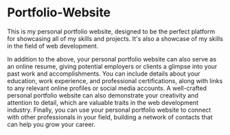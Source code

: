 # Portfolio-Website
This is my personal portfolio website, designed to be the perfect platform for showcasing all of my skills and projects. It's also a showcase of my skills in the field of web development.

In addition to the above, your personal portfolio website can also serve as an online resume, giving potential employers or clients a glimpse into your past work and accomplishments. You can include details about your education, work experience, and professional certifications, along with links to any relevant online profiles or social media accounts. A well-crafted personal portfolio website can also demonstrate your creativity and attention to detail, which are valuable traits in the web development industry. Finally, you can use your personal portfolio website to connect with other professionals in your field, building a network of contacts that can help you grow your career.
